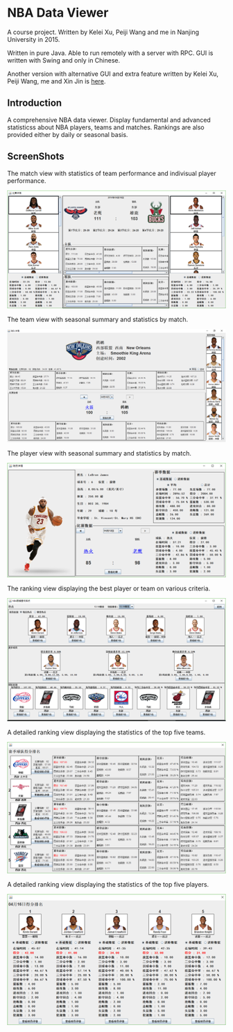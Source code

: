 # NBA Data Viewer
A course project. Written by Kelei Xu, Peiji Wang and me in Nanjing University in 2015.

Written in pure Java. Able to run remotely with a server with RPC. GUI is written with Swing and only in Chinese.

Another version with alternative GUI and extra feature written by Kelei Xu, Peiji Wang, me and Xin Jin is [here](https://github.com/xinjin1994/NBA-Data-Analysis-System).

## Introduction
A comprehensive NBA data viewer. Display fundamental and advanced statisticss about NBA players, teams and matches. Rankings are also provided either by daily or seasonal basis.

## ScreenShots

The match view with statistics of team performance and indivisual player performance.

![Match View](screenshots/match.PNG)

The team view with seasonal summary and statistics by match.

![Team View](screenshots/team.PNG)

The player view with seasonal summary and statistics by match.

![Player View](screenshots/player.PNG)

The ranking view displaying the best player or team on various criteria.

![Ranking View](screenshots/ranking.PNG)

A detailed ranking view displaying the statistics of the top five teams.

![Team Score Ranking View](screenshots/team%20scores.PNG)

A detailed ranking view displaying the statistics of the top five players.

![Player Score Ranking View](screenshots/daily%20scores.PNG)
